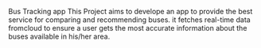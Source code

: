 Bus Tracking app
This Project aims to develope an app to provide the best service for comparing and recommending buses. it fetches real-time data fromcloud to ensure a user gets the most accurate information about the buses available in his/her area.